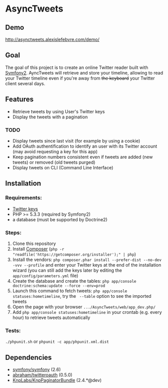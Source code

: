 # AsyncTweets

## Demo

http://asynctweets.alexislefebvre.com/demo/

## Goal

The goal of this project is to create an online Twitter reader built with [Symfony2][1]. AyncTweets will retrieve and store your timeline, allowing to read your Twitter timeline even if you're away from <s>the keyboard</s> your Twitter client several days.

## Features

 - Retrieve tweets by using User's Twitter keys
 - Display the tweets with a pagination

### TODO

 - Display tweets since last visit (for example by using a cookie)
 - Add OAuth authentification to identify an user with its Twitter account (may avoid requesting a key for this app)
 - Keep pagination numbers consistent even if tweets are added (new tweets) or removed (old tweets purged)
 - Display tweets on CLI (Command Line Interface)

## Installation

### Requirements:

 - [Twitter keys][2]
 - PHP >= 5.3.3 (required by Symfony2)
 - a database (must be supported by Doctrine2)

### Steps:
 
 1. Clone this repository
 2. Install [Composer][3] (`php -r "readfile('https://getcomposer.org/installer');" | php`)
 3. Install the vendors: `php composer.phar install --prefer-dist --no-dev -vvv --profile` and enter your Twitter keys at the end of the installation wizard (you can still add the keys later by editing the `app/config/parameters.yml` file)
 4. Create the database and create the tables: `php app/console doctrine:schema:update --force --env=prod`
 5. Launch this command to fetch tweets: `php app/console statuses:hometimeline`, try the ` --table` option to see the imported tweets
 6. Open the page with your browser `.../AsyncTweets/web/app_dev.php/`
 7. Add `php app/console statuses:hometimeline` in your crontab (e.g. every hour) to retrieve tweets automatically

### Tests:

`./phpunit.sh` or `phpunit -c app/phpunit.xml.dist`

## Dependencies

 - [symfony/symfony][4] (2.6)
 - [abraham/twitteroauth][5] (0.5.0)
 - [KnpLabs/KnpPaginatorBundle][6] (2.4.*@dev)

[1]: http://symfony.com/
[2]: https://apps.twitter.com/
[3]: https://getcomposer.org/download/
[4]: https://github.com/symfony/symfony
[5]: https://github.com/abraham/twitteroauth
[6]: https://github.com/KnpLabs/KnpPaginatorBundle
